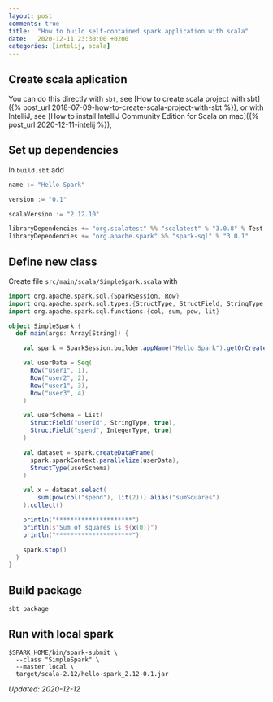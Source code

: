 ```yaml
---
layout: post
comments: true
title:  "How to build self-contained spark application with scala"
date:   2020-12-11 23:30:00 +0200
categories: [intelij, scala]
---
```


## Create scala aplication

You can do this directly with `sbt`, see
[How to create scala project with sbt]({% post_url 2018-07-09-how-to-create-scala-project-with-sbt %}),
or with IntelliJ, see
[How to install IntelliJ Community Edition for Scala on mac]({% post_url 2020-12-11-intelij %}),

## Set up dependencies

In `build.sbt` add

``` scala
name := "Hello Spark"

version := "0.1"

scalaVersion := "2.12.10"

libraryDependencies += "org.scalatest" %% "scalatest" % "3.0.8" % Test
libraryDependencies += "org.apache.spark" %% "spark-sql" % "3.0.1"
```

## Define new class

Create file `src/main/scala/SimpleSpark.scala` with

``` scala
import org.apache.spark.sql.{SparkSession, Row}
import org.apache.spark.sql.types.{StructType, StructField, StringType, IntegerType}
import org.apache.spark.sql.functions.{col, sum, pow, lit}

object SimpleSpark {
  def main(args: Array[String]) {

    val spark = SparkSession.builder.appName("Hello Spark").getOrCreate()

    val userData = Seq(
      Row("user1", 1),
      Row("user2", 2),
      Row("user1", 3),
      Row("user3", 4)
    )

    val userSchema = List(
      StructField("userId", StringType, true),
      StructField("spend", IntegerType, true)
    )

    val dataset = spark.createDataFrame(
      spark.sparkContext.parallelize(userData),
      StructType(userSchema)
    )

    val x = dataset.select(
        sum(pow(col("spend"), lit(2))).alias("sumSquares")
    ).collect()

    println("*********************")
    println(s"Sum of squares is ${x(0)}")
    println("*********************")

    spark.stop()
  }
}
```

## Build package

``` shell
sbt package
```

## Run with local spark

``` shell
$SPARK_HOME/bin/spark-submit \
  --class "SimpleSpark" \
  --master local \
  target/scala-2.12/hello-spark_2.12-0.1.jar
```

_Updated: 2020-12-12_
